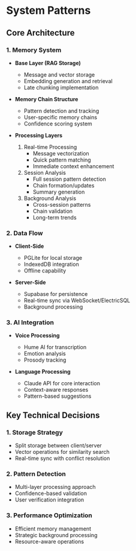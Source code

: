 # System Patterns

## Core Architecture

### 1. Memory System
- **Base Layer (RAG Storage)**
  - Message and vector storage
  - Embedding generation and retrieval
  - Late chunking implementation

- **Memory Chain Structure**
  - Pattern detection and tracking
  - User-specific memory chains
  - Confidence scoring system

- **Processing Layers**
  1. Real-time Processing
     - Message vectorization
     - Quick pattern matching
     - Immediate context enhancement
  2. Session Analysis
     - Full session pattern detection
     - Chain formation/updates
     - Summary generation
  3. Background Analysis
     - Cross-session patterns
     - Chain validation
     - Long-term trends

### 2. Data Flow
- **Client-Side**
  - PGLite for local storage
  - IndexedDB integration
  - Offline capability

- **Server-Side**
  - Supabase for persistence
  - Real-time sync via WebSocket/ElectricSQL
  - Background processing

### 3. AI Integration
- **Voice Processing**
  - Hume AI for transcription
  - Emotion analysis
  - Prosody tracking

- **Language Processing**
  - Claude API for core interaction
  - Context-aware responses
  - Pattern-based suggestions

## Key Technical Decisions

### 1. Storage Strategy
- Split storage between client/server
- Vector operations for similarity search
- Real-time sync with conflict resolution

### 2. Pattern Detection
- Multi-layer processing approach
- Confidence-based validation
- User verification integration

### 3. Performance Optimization
- Efficient memory management
- Strategic background processing
- Resource-aware operations
